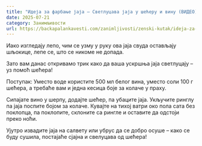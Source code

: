 ```yaml
---
title: "Идеја за фарбање јаја – Светлуцава јаја у шећеру и вину (ВИДЕО)"
date: 2025-07-21
category: Занимљивости
url: https://backapalankavesti.com/zanimljivosti/zenski-kutak/ideja-za-farbanje-jaja-svetlucava-jaja-u-seceru-i-vinu2/
---
```


Иако изгледају лепо, чим се узму у руку ова јаја свуда остављају шљокице, лепе се, што се никоме не допада.

Зато вам данас откривамо трик како да ваша ускршња јаја светлуцају – уз помоћ шећера!

Поступак: Уместо воде користите 500 мл белог вина, уместо соли 100 г шећера, а требаће вам и једна кесица боје за колаче у праху.

Сипајате вино у шерпу, додајте шећер, па убаците јаја. Укључите ринглу па јаја поспите бојом за колаче. Кувајте на тихој ватри око пола сата без поклопца, па поклопите, склоните са рингле и оставите да одстоји преко ноћи.

Ујутро извадите јаја на салвету или убрус да се добро осуше – како се буду сушила, постајаће сјајна и свелуцава од шећера!
